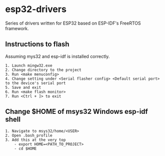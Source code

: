 # esp32-drivers
Series of drivers written for ESP32 based on ESP-IDF's FreeRTOS framework.

## Instructions to flash

Assuming mys32 and esp-idf is installed correctly.

    1. Launch mingw32.exe
    2. Change directory to the project
    3. Run <make menuconfig>
    4. Change setting under <Serial flasher config> <Default serial port> to the device's serial port
    5. Save and exit
    6. Run <make flash monitor>
    7. Run <Ctrl + ]> to exit

## Change $HOME of msys32 Windows esp-idf shell

    1. Navigate to msys32/home/<USER>
    2. Open .bash_profile
    3. Add this at the very top
        - export HOME=<PATH_TO_PROJECT>
        - cd $HOME
